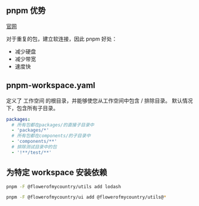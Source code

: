 ## pnpm 优势

[官网](https://pnpm.io/zh/)

对于重复的包，建立软连接，因此 pnpm 好处：

- 减少硬盘
- 减少带宽
- 速度快

## pnpm-workspace.yaml

定义了 工作空间 的根目录，并能够使您从工作空间中包含 / 排除目录。 默认情况下，包含所有子目录。

```yaml
packages:
  # 所有包都在packages/的直接子目录中
  - 'packages/*'
  # 所有包都在components/的子目录中
  - 'components/**'
  # 排除测试目录中的包
  - '!**/test/**'
```

## 为特定 workspace 安装依赖

```bash
pnpm -F @flowerofmycountry/utils add lodash
```

```bash
pnpm -F @flowerofmycountry/ui add @flowerofmycountry/utils@*
```
